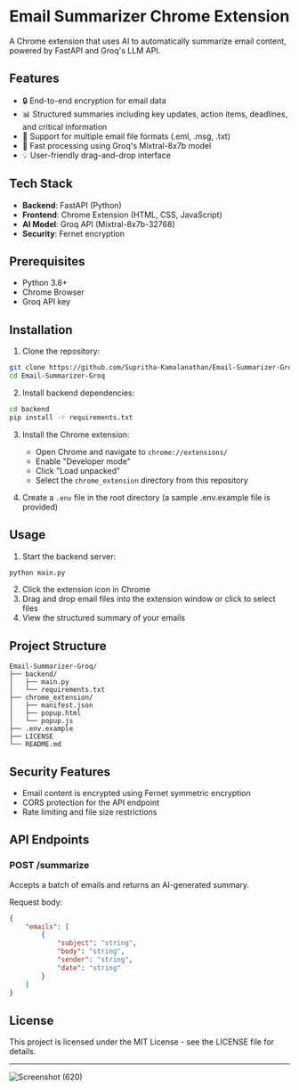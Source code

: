 # Email Summarizer Chrome Extension

A Chrome extension that uses AI to automatically summarize email content, powered by FastAPI and Groq's LLM API.

## Features

- 🔒 End-to-end encryption for email data
- 📊 Structured summaries including key updates, action items, deadlines, and critical information
- 🎯 Support for multiple email file formats (.eml, .msg, .txt)
- 🚀 Fast processing using Groq's Mixtral-8x7b model
- 💡 User-friendly drag-and-drop interface

## Tech Stack

- **Backend**: FastAPI (Python)
- **Frontend**: Chrome Extension (HTML, CSS, JavaScript)
- **AI Model**: Groq API (Mixtral-8x7b-32768)
- **Security**: Fernet encryption

## Prerequisites

- Python 3.8+
- Chrome Browser
- Groq API key

## Installation

1. Clone the repository:
```bash
git clone https://github.com/Supritha-Kamalanathan/Email-Summarizer-Groq.git
cd Email-Summarizer-Groq
```

2. Install backend dependencies:
```bash
cd backend
pip install -r requirements.txt
```

3. Install the Chrome extension:
   - Open Chrome and navigate to `chrome://extensions/`
   - Enable "Developer mode"
   - Click "Load unpacked"
   - Select the `chrome_extension` directory from this repository

4. Create a `.env` file in the root directory (a sample .env.example file is provided)

## Usage

1. Start the backend server:
```bash
python main.py
```

2. Click the extension icon in Chrome
3. Drag and drop email files into the extension window or click to select files
4. View the structured summary of your emails

## Project Structure

```
Email-Summarizer-Groq/
├── backend/
│   ├── main.py
│   └── requirements.txt
├── chrome_extension/
│   ├── manifest.json
│   ├── popup.html
│   └── popup.js
├── .env.example
├── LICENSE
└── README.md
```

## Security Features

- Email content is encrypted using Fernet symmetric encryption
- CORS protection for the API endpoint
- Rate limiting and file size restrictions

## API Endpoints

### POST /summarize
Accepts a batch of emails and returns an AI-generated summary.

Request body:
```json
{
    "emails": [
        {
            "subject": "string",
            "body": "string",
            "sender": "string",
            "date": "string"
        }
    ]
}
```

## License

This project is licensed under the MIT License - see the LICENSE file for details.

----------------------------------------------------------------------------------------------------

![Screenshot (620)](https://github.com/user-attachments/assets/39762d3e-95f0-4d74-ad64-80a42f7663a3)
